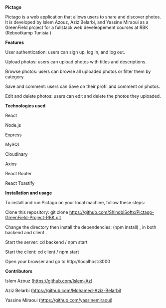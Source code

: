 **Pictago**

Pictago is a web application that allows users to share and discover photos. It is developed by Islem Azouz, Aziz Belarbi, and Yassine Miraoui as a GreenField project for a fullstack web develeopement courses at RBK (Rebootkamp Tunisia )

**Features**

User authentication: users can sign up, log in, and log out.

Upload photos: users can upload photos with titles and descriptions.

Browse photos: users can browse all uploaded photos or filter them by category.

Save and comment: users can Save on their profil and comment on photos.

Edit and delete photos: users can edit and delete the photos they uploaded.

**Technologies used**

React

Node.js

Express

MySQL

Cloudinary

Axios

React Router

React Toastify


**Installation and usage**

To install and run Pictago on your local machine, follow these steps:

Clone this repository: git clone https://github.com/ShinobiSoftx/Pictago-GreenField-Project-RBK.git

Change the directory  then install the dependencies: (npm install) , in both backend and client . 

Start the server: cd backend / npm start

Start the client: cd client / npm start

Open your browser and go to http://localhost:3000


**Contributors**

Islem Azouz (https://github.com/Islem-Az)

Aziz Belarbi (https://github.com/Mohamed-Aziz-Belarbi)

Yassine Miraoui (https://github.com/yassinemiraoui)